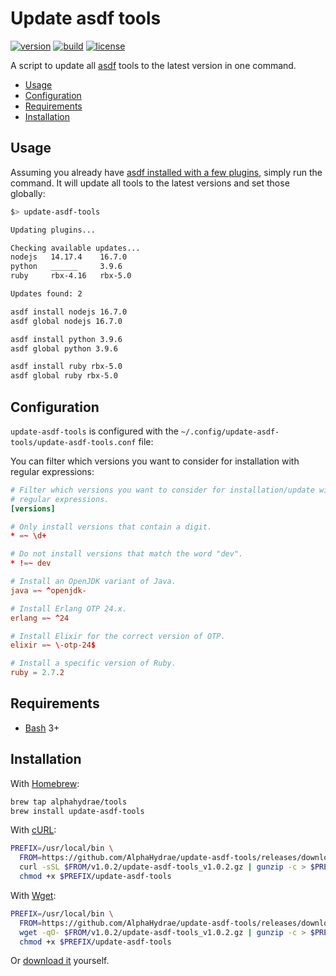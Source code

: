 # Update asdf tools

[![version](https://img.shields.io/endpoint?url=https://raw.githubusercontent.com/AlphaHydrae/update-asdf-tools/main/badge.json?version=1.0.2)](https://github.com/AlphaHydrae/update-asdf-tools/releases)
[![build](https://github.com/AlphaHydrae/update-asdf-tools/actions/workflows/build.yml/badge.svg)](https://github.com/AlphaHydrae/update-asdf-tools/actions/workflows/build.yml)
[![license](https://img.shields.io/static/v1?label=license&message=MIT&color=informational)](https://opensource.org/licenses/MIT)

A script to update all [asdf][asdf] tools to the latest version in one command.

<!-- START doctoc generated TOC please keep comment here to allow auto update -->
<!-- DON'T EDIT THIS SECTION, INSTEAD RE-RUN doctoc TO UPDATE -->

- [Usage](#usage)
- [Configuration](#configuration)
- [Requirements](#requirements)
- [Installation](#installation)

<!-- END doctoc generated TOC please keep comment here to allow auto update -->

## Usage

Assuming you already have [asdf installed with a few
plugins](https://asdf-vm.com/guide/getting-started.html), simply run the
command. It will update all tools to the latest versions and set those globally:

```bash
$> update-asdf-tools

Updating plugins...

Checking available updates...
nodejs   14.17.4    16.7.0
python   ______     3.9.6
ruby     rbx-4.16   rbx-5.0

Updates found: 2

asdf install nodejs 16.7.0
asdf global nodejs 16.7.0

asdf install python 3.9.6
asdf global python 3.9.6

asdf install ruby rbx-5.0
asdf global ruby rbx-5.0
```

## Configuration

`update-asdf-tools` is configured with the
`~/.config/update-asdf-tools/update-asdf-tools.conf` file:

You can filter which versions you want to consider for installation with regular
expressions:

```conf
# Filter which versions you want to consider for installation/update with
# regular expressions.
[versions]

# Only install versions that contain a digit.
* =~ \d+

# Do not install versions that match the word "dev".
* !=~ dev

# Install an OpenJDK variant of Java.
java =~ ^openjdk-

# Install Erlang OTP 24.x.
erlang =~ ^24

# Install Elixir for the correct version of OTP.
elixir =~ \-otp-24$

# Install a specific version of Ruby.
ruby = 2.7.2
```

## Requirements

* [Bash](https://www.gnu.org/software/bash/) 3+

## Installation

With [Homebrew](https://brew.sh):

```bash
brew tap alphahydrae/tools
brew install update-asdf-tools
```

With [cURL](https://curl.se):

```bash
PREFIX=/usr/local/bin \
  FROM=https://github.com/AlphaHydrae/update-asdf-tools/releases/download && \
  curl -sSL $FROM/v1.0.2/update-asdf-tools_v1.0.2.gz | gunzip -c > $PREFIX/update-asdf-tools && \
  chmod +x $PREFIX/update-asdf-tools
```

With [Wget](https://www.gnu.org/software/wget/):

```bash
PREFIX=/usr/local/bin \
  FROM=https://github.com/AlphaHydrae/update-asdf-tools/releases/download && \
  wget -qO- $FROM/v1.0.2/update-asdf-tools_v1.0.2.gz | gunzip -c > $PREFIX/update-asdf-tools && \
  chmod +x $PREFIX/update-asdf-tools
```

Or [download it](https://github.com/AlphaHydrae/update-asdf-tools/releases) yourself.

[asdf]: https://asdf-vm.com
